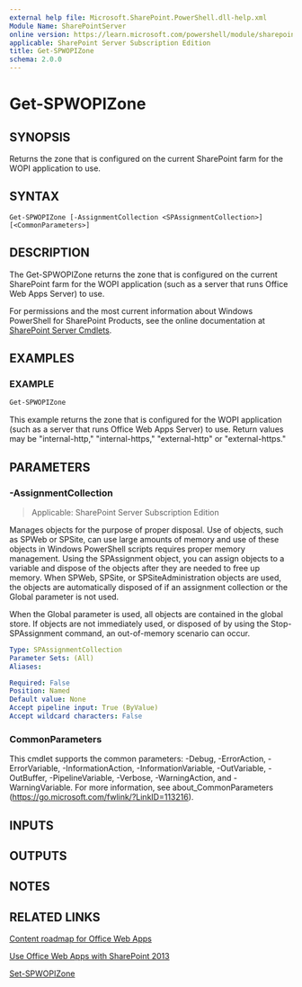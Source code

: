 ```yaml
---
external help file: Microsoft.SharePoint.PowerShell.dll-help.xml
Module Name: SharePointServer
online version: https://learn.microsoft.com/powershell/module/sharepoint-server/get-spwopizone
applicable: SharePoint Server Subscription Edition
title: Get-SPWOPIZone
schema: 2.0.0
---
```


# Get-SPWOPIZone

## SYNOPSIS

Returns the zone that is configured on the current SharePoint farm for the WOPI application to use.


## SYNTAX

```
Get-SPWOPIZone [-AssignmentCollection <SPAssignmentCollection>] [<CommonParameters>]
```

## DESCRIPTION
The Get-SPWOPIZone returns the zone that is configured on the current SharePoint farm for the WOPI application (such as a server that runs Office Web Apps Server) to use.

For permissions and the most current information about Windows PowerShell for SharePoint Products, see the online documentation at [SharePoint Server Cmdlets](https://learn.microsoft.com/powershell/sharepoint/sharepoint-server/sharepoint-server-cmdlets).

## EXAMPLES

### EXAMPLE
```powershell
Get-SPWOPIZone
```

This example returns the zone that is configured for the WOPI application (such as a server that runs Office Web Apps Server) to use.
Return values may be "internal-http," "internal-https," "external-http" or "external-https."

## PARAMETERS

### -AssignmentCollection

> Applicable: SharePoint Server Subscription Edition

Manages objects for the purpose of proper disposal.
Use of objects, such as SPWeb or SPSite, can use large amounts of memory and use of these objects in Windows PowerShell scripts requires proper memory management.
Using the SPAssignment object, you can assign objects to a variable and dispose of the objects after they are needed to free up memory.
When SPWeb, SPSite, or SPSiteAdministration objects are used, the objects are automatically disposed of if an assignment collection or the Global parameter is not used.

When the Global parameter is used, all objects are contained in the global store.
If objects are not immediately used, or disposed of by using the Stop-SPAssignment command, an out-of-memory scenario can occur.

```yaml
Type: SPAssignmentCollection
Parameter Sets: (All)
Aliases:

Required: False
Position: Named
Default value: None
Accept pipeline input: True (ByValue)
Accept wildcard characters: False
```

### CommonParameters
This cmdlet supports the common parameters: -Debug, -ErrorAction, -ErrorVariable, -InformationAction, -InformationVariable, -OutVariable, -OutBuffer, -PipelineVariable, -Verbose, -WarningAction, and -WarningVariable. For more information, see about_CommonParameters (https://go.microsoft.com/fwlink/?LinkID=113216).

## INPUTS

## OUTPUTS

## NOTES

## RELATED LINKS

[Content roadmap for Office Web Apps]()

[Use Office Web Apps with SharePoint 2013]()

[Set-SPWOPIZone](Set-SPWOPIZone.md)

